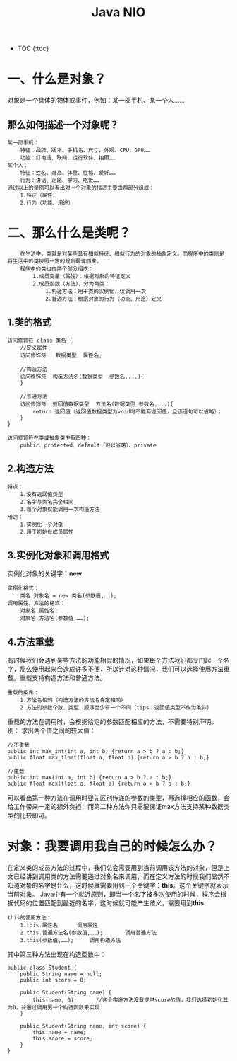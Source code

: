 ﻿---
layout: post
title: Java NIO
tags: Java NIO
categories: Java
---


* TOC 
{:toc}

# 一、什么是对象？
对象是一个具体的物体或事件，例如：某一部手机、某一个人……
	

## 那么如何描述一个对象呢？

	某一部手机：
		特征：品牌、版本、手机名、尺寸、外观、CPU、GPU……
		功能：打电话、联网、运行软件、拍照……
	某个人：
		特征：姓名、身高、体重、性格、爱好……
		行为：讲话、走路、学习、吃饭……
	通过以上的举例可以看出对一个对象的描述主要由两部分组成：
		1.特征（属性）
		2.行为（功能、用途）
	

# 二、那么什么是类呢？

		在生活中，类就是对某些具有相似特征、相似行为的对象的抽象定义。而程序中的类则是将生活中的类按照一定的规则翻译而来。
		程序中的类也由两个部分组成：
			1.成员变量（属性）：根据对象的特征定义
			2.成员函数（方法），分为两类：
				1.构造方法：用于类的实例化，仅调用一次
				2.普通方法：根据对象的行为（功能、用途）定义
## 1.类的格式
	访问修饰符 class 类名 {
		//定义属性
		访问修饰符   数据类型  属性名;
		
		//构造方法
		访问修饰符  构造方法名(数据类型  参数名,...){
		}
		
		//普通方法
		访问修饰符  返回值数据类型  方法名(数据类型 参数名,...){
			return 返回值（返回值数据类型为void时不能有返回值，且该语句可以省略）；
		}
	}
	
	访问修饰符在类或抽象类中有四种：
		public、protected、default（可以省略）、private

## 2.构造方法
	特点：
		1.没有返回值类型
		2.名字与类名完全相同
		3.每个对象仅能调用一次构造方法
	用途：
		1.实例化一个对象
		2.用于初始化成员属性

## 3.实例化对象和调用格式
实例化对象的关键字：**new**

	实例化格式：
		类名 对象名 = new 类名(参数值,……);
	调用属性、方法的格式：
		对象名.属性名;
		对象名.方法名(参数值,……);

## 4.方法重载
有时候我们会遇到某些方法的功能相似的情况，如果每个方法我们都专门起一个名字，那么使用起来会造成许多不便，所以针对这种情况，我们可以选择使用方法重载。重载支持构造方法和普通方法。

	重载的条件：
		1.方法名相同（构造方法的方法名肯定相同）
		2.方法的参数个数、类型、顺序至少有一个不同（tips：返回值类型不作为条件）
重载的方法在调用时，会根据给定的参数匹配相应的方法，不需要特别声明。
例：
求出两个值之间的较大值：

```
//不重载
public int max_int(int a, int b) {return a > b ? a : b;}
public float max_float(float a, float b) {return a > b ? a : b;}

//重载
public int max(int a, int b) {return a > b ? a : b;}
public float max(float a, float b) {return a > b ? a : b;}
```
可以看出第一种方法在调用时要先区别传递的参数的类型，再选择相应的函数，会给工作带来一定的额外负担，而第二种方法你只需要保证max方法支持某种数据类型的比较即可。

# 对象：我要调用我自己的时候怎么办？
在定义类的成员方法的过程中，我们总会需要用到当前调用该方法的对象，但是上文已经讲到调用类的方法需要通过对象名来调用，而在定义方法的时候我们显然不知道对象的名字是什么，这时候就需要用到一个关键字：**this**。这个关键字就表示当前对象。
Java中有一个就近原则，即当一个名字被多次使用的时候，程序会根据代码的位置匹配到最近的名字，这时候就可能产生歧义，需要用到**this**

	this的使用方法：
		1.this.属性名		调用属性
		2.this.普通方法名(参数值,……);		调用普通方法
		3.this(参数值,……);		调用构造方法	
其中第三种方法出现在构造函数中：
```
public class Student {
	public String name = null;
	public int score = 0;
	
	public Student(String name) {
		this(name, 0);		//这个构造方法没有提供score的值，我们选择初始化其为0，并通过调用另一个构造函数来实现
	}

	public Student(String name, int score) {
		this.name = name;
		this.score = score;
	}
}
```
